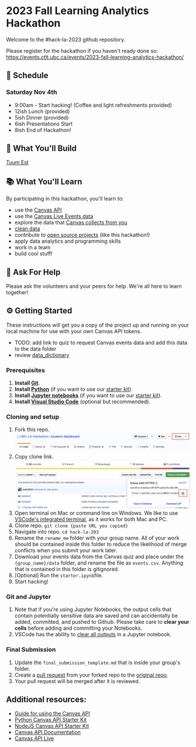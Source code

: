 # 2023 Fall Learning Analytics Hackathon
Welcome to the #hack-la-2023 github repository.

Please register for the hackathon if you haven't ready done so: https://events.ctlt.ubc.ca/events/2023-fall-learning-analytics-hackathon/

## 📅 Schedule
### Saturday Nov 4th
* 9:00am - Start hacking! (Coffee and light refreshments provided)
* 12ish Lunch (provided)
* 5ish Dinner (provided)
* 6ish Presentations Start
* 8ish End of Hackathon!

## 🔨 What You'll Build
[Tuum Est](http://100.ubc.ca/timeline/the-ubc-motto-and-crest-are-created/)

## 📚 What You'll Learn
By participating in this hackathon, you'll learn to:
* use the [Canvas API](https://canvas.instructure.com/doc/api/)
* use the [Canvas Live Events data](https://canvas.instructure.com/doc/api/file.data_service_introduction.html)
* explore the data that [Canvas collects from you](https://learninganalytics.ubc.ca/ethics-policy/students-learning-analytics-and-privacy/)
* [clean data](https://www.sisense.com/glossary/data-cleaning/)
* contribute to [open source projects](https://docs.github.com/en/get-started/quickstart/contributing-to-projects) (like this hackathon!)
* apply data analytics and programming skills
* work in a team
* build cool stuff!

## 🤔 Ask For Help
Please ask the volunteers and your peers for help. We're all here to learn together!

## ⚙️ Getting Started
These instructions will get you a copy of the project up and running on your local machine for use with your own Canvas API tokens.

- TODO: add link to quiz to request Canvas events data and add this data to the data folder
- review [data_dictionary](./data_dictionary.md)

### Prerequisites
1. **Install [Git](https://git-scm.com/downloads)**.
1. **Install [Python](https://www.python.org/)** (if you want to use our [starter kit](./starter_kit/starter.ipynb)).
1. **Install [Jupyter notebooks](https://jupyter.org/install)** (if you want to use our [starter kit](./starter_kit/starter.ipynb)).
1. **Install [Visual Studio Code](https://code.visualstudio.com/)** (optional but recommended).

### Cloning and setup
1. Fork this repo.
![fork](./_imgs/fork.png)
1. Copy clone link.
![clone](./_imgs/clone.png)
1. Open terminal on Mac or command line on Windows. We like to use [VSCode's integrated terminal](https://code.visualstudio.com/docs/editor/integrated-terminal), as it works for both Mac and PC.
1. Clone repo. `git clone {paste URL you copied}`
1. Navigate into repo. `cd hack-la-203`
1. Rename the `rename_me` folder with your group name. All of your work should be contained inside this folder to reduce the likelihood of merge conflicts when you submit your work later. 
1. Download your events data from the Canvas quiz and place under the `{group_name}/data` folder, and rename the file as `events.csv`. Anything that is contained in this folder is gitignored.
1. [Optional] Run the `starter.ipynb`file.
1. Start hacking!

### Git and Jupyter
1. Note that if you're using Jupyter Notebooks, the output cells that contain potentially sensitive data are saved and can accidentally be added, committed, and pushed to Github. Please take care to **clear your cells** before adding and committing your Notebooks. 
1. VSCode has the ability to [clear all outputs](https://code.visualstudio.com/docs/datascience/jupyter-notebooks#_clear-output-or-restartinterrupt-the-kernel) in a Jupyter notebook.

### Final Submission
1. Update the `final_submission_template.md` that is inside your group's folder. 
1. Create a [pull request](https://docs.github.com/en/pull-requests/collaborating-with-pull-requests/proposing-changes-to-your-work-with-pull-requests/creating-a-pull-request) from your forked repo to the [original repo](https://github.com/UBC-LA-Hackathon/hack-la-2023).
1. Your pull request will be merged after it is reviewed.  

## Additional resources:
- [Guide for using the Canvas API](https://learninganalytics.ubc.ca/for-students/canvas-api/)
- [Python Canvas API Starter Kit](https://github.com/ubc/getting-started-with-the-canvas-api-with-python)
- [NodeJS Canvas API Starter Kit](https://github.com/ubc/getting-started-with-the-canvas-api-with-node)
- [Canvas API Documentation](https://canvas.instructure.com/doc/api/)
- [Canvas API Live](https://canvas.ubc.ca/doc/api/live#!/)